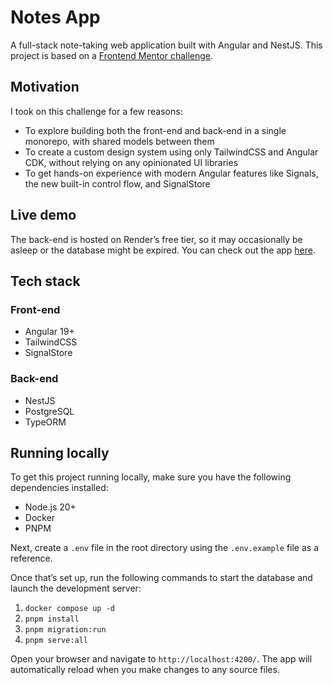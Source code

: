 # Notes App

A full-stack note-taking web application built with Angular and NestJS. This project is based on a [Frontend Mentor challenge](https://www.frontendmentor.io/challenges/note-taking-web-app-773r7bUfOG).

## Motivation

I took on this challenge for a few reasons:

- To explore building both the front-end and back-end in a single monorepo, with shared models between them
- To create a custom design system using only TailwindCSS and Angular CDK, without relying on any opinionated UI libraries
- To get hands-on experience with modern Angular features like Signals, the new built-in control flow, and SignalStore

## Live demo

The back-end is hosted on Render’s free tier, so it may occasionally be asleep or the database might be expired. You can check out the app [here](https://notes-app-fem.vercel.app/).

## Tech stack

### Front-end

- Angular 19+
- TailwindCSS
- SignalStore

### Back-end

- NestJS
- PostgreSQL
- TypeORM

## Running locally

To get this project running locally, make sure you have the following dependencies installed:

- Node.js 20+
- Docker
- PNPM

Next, create a `.env` file in the root directory using the `.env.example` file as a reference.

Once that’s set up, run the following commands to start the database and launch the development server:

1. `docker compose up -d`
2. `pnpm install`
3. `pnpm migration:run`
4. `pnpm serve:all`

Open your browser and navigate to `http://localhost:4200/`. The app will automatically reload when you make changes to any source files.
